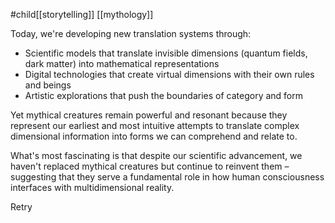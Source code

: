 #child[[storytelling]] [[mythology]] 

Today, we're developing new translation systems through:

- Scientific models that translate invisible dimensions (quantum fields, dark matter) into mathematical representations
- Digital technologies that create virtual dimensions with their own rules and beings
- Artistic explorations that push the boundaries of category and form

Yet mythical creatures remain powerful and resonant because they represent our earliest and most intuitive attempts to translate complex dimensional information into forms we can comprehend and relate to.

What's most fascinating is that despite our scientific advancement, we haven't replaced mythical creatures but continue to reinvent them – suggesting that they serve a fundamental role in how human consciousness interfaces with multidimensional reality.

Retry